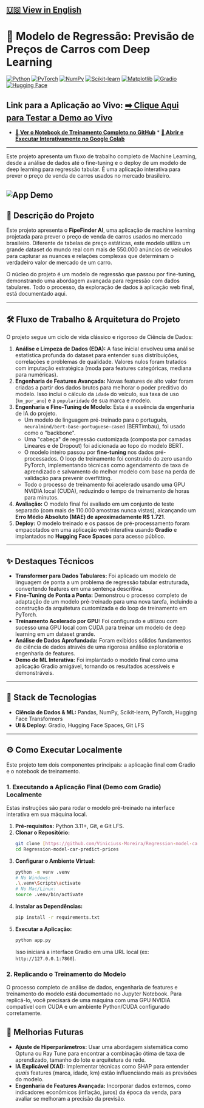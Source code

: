[🇺🇸 View in English](./README.md)
---

# 🚗 Modelo de Regressão: Previsão de Preços de Carros com Deep Learning

[![Python](https://img.shields.io/badge/Python-3.11-3776AB?style=for-the-badge&logo=python&logoColor=white)](https://www.python.org/)
[![PyTorch](https://img.shields.io/badge/PyTorch-2.1-EE4C2C?style=for-the-badge&logo=pytorch&logoColor=white)](https://pytorch.org/)
[![NumPy](https://img.shields.io/badge/NumPy-013243?style=for-the-badge&logo=numpy&logoColor=white)](https://numpy.org/)
[![Scikit-learn](https://img.shields.io/badge/Scikit--learn-F7931E?style=for-the-badge&logo=scikitlearn&logoColor=white)](https://scikit-learn.org/)
[![Matplotlib](https://img.shields.io/badge/Matplotlib-11557c?style=for-the-badge&logo=matplotlib&logoColor=white)](https://matplotlib.org/)
[![Gradio](https://img.shields.io/badge/Gradio-4.29-FF7622?style=for-the-badge&logo=gradio&logoColor=white)](https://www.gradio.app/)
[![Hugging Face](https://img.shields.io/badge/%F0%9F%A4%97%20Hugging%20Face-Spaces-yellow?style=for-the-badge)](https://huggingface.co/spaces)

**Link para a Aplicação ao Vivo:** [**➡️ Clique Aqui para Testar a Demo ao Vivo**](https://vinimoreira-regression-prices-cars-b4-it.hf.space)
---
* **[🔬 Ver o Notebook de Treinamento Completo no GitHub](./notebooks/notebook.ipynb)** * **[🚀 Abrir e Executar Interativamente no Google Colab](https://colab.research.google.com/drive/1r--GE8Np_mnvnmFqMAOKteCkH2Pe0HwE?usp=sharing)**
---
Este projeto apresenta um fluxo de trabalho completo de Machine Learning, desde a análise de dados até o fine-tuning e o deploy de um modelo de deep learning para regressão tabular. É uma aplicação interativa para prever o preço de venda de carros usados no mercado brasileiro.

![App Demo](./img/demo.gif)
---

## 📖 Descrição do Projeto

Este projeto apresenta o **FipeFinder AI**, uma aplicação de machine learning projetada para prever o preço de venda de carros usados no mercado brasileiro. Diferente de tabelas de preço estáticas, este modelo utiliza um grande dataset do mundo real com mais de 550.000 anúncios de veículos para capturar as nuances e relações complexas que determinam o verdadeiro valor de mercado de um carro.

O núcleo do projeto é um modelo de regressão que passou por fine-tuning, demonstrando uma abordagem avançada para regressão com dados tabulares. Todo o processo, da exploração de dados à aplicação web final, está documentado aqui.

---

## 🛠️ Fluxo de Trabalho & Arquitetura do Projeto

O projeto segue um ciclo de vida clássico e rigoroso de Ciência de Dados:
1.  **Análise e Limpeza de Dados (EDA):** A fase inicial envolveu uma análise estatística profunda do dataset para entender suas distribuições, correlações e problemas de qualidade. Valores nulos foram tratados com imputação estratégica (moda para features categóricas, mediana para numéricas).
2.  **Engenharia de Features Avançada:** Novas features de alto valor foram criadas a partir dos dados brutos para melhorar o poder preditivo do modelo. Isso inclui o cálculo da `idade` do veículo, sua taxa de uso (`km_por_ano`) e a `popularidade` de sua marca e modelo.
3.  **Engenharia e Fine-Tuning de Modelo:** Esta é a essência da engenharia de IA do projeto.
    * Um modelo de linguagem pré-treinado para o português, `neuralmind/bert-base-portuguese-cased` (BERTimbau), foi usado como o "backbone".
    * Uma "cabeça" de regressão customizada (composta por camadas Lineares e de Dropout) foi adicionada ao topo do modelo BERT.
    * O modelo inteiro passou por **fine-tuning** nos dados pré-processados. O loop de treinamento foi construído do zero usando PyTorch, implementando técnicas como agendamento de taxa de aprendizado e salvamento do melhor modelo com base na perda de validação para prevenir overfitting.
    * Todo o processo de treinamento foi acelerado usando uma GPU NVIDIA local (CUDA), reduzindo o tempo de treinamento de horas para minutos.
4.  **Avaliação:** O modelo final foi avaliado em um conjunto de teste separado (com mais de 110.000 amostras nunca vistas), alcançando um **Erro Médio Absoluto (MAE) de aproximadamente R$ 1.721**.
5.  **Deploy:** O modelo treinado e os passos de pré-processamento foram empacotados em uma aplicação web interativa usando **Gradio** e implantados no **Hugging Face Spaces** para acesso público.

---

## ✨ Destaques Técnicos

* **Transformer para Dados Tabulares:** Foi aplicado um modelo de linguagem de ponta a um problema de regressão tabular estruturada, convertendo features em uma sentença descritiva.
* **Fine-Tuning de Ponta a Ponta:** Demonstrou o processo completo de adaptação de um modelo pré-treinado para uma nova tarefa, incluindo a construção da arquitetura customizada e do loop de treinamento em PyTorch.
* **Treinamento Acelerado por GPU:** Foi configurado e utilizou com sucesso uma GPU local com CUDA para treinar um modelo de deep learning em um dataset grande.
* **Análise de Dados Aprofundada:** Foram exibidos sólidos fundamentos de ciência de dados através de uma rigorosa análise exploratória e engenharia de features.
* **Demo de ML Interativa:** Foi implantado o modelo final como uma aplicação Gradio amigável, tornando os resultados acessíveis e demonstráveis.

---

## 🚀 Stack de Tecnologias

* **Ciência de Dados & ML:** Pandas, NumPy, Scikit-learn, PyTorch, Hugging Face Transformers
* **UI & Deploy:** Gradio, Hugging Face Spaces, Git LFS

---

## ⚙️ Como Executar Localmente

Este projeto tem dois componentes principais: a aplicação final com Gradio e o notebook de treinamento.

### 1. Executando a Aplicação Final (Demo com Gradio) Localmente

Estas instruções são para rodar o modelo pré-treinado na interface interativa em sua máquina local.

1.  **Pré-requisitos:** Python 3.11+, Git, e Git LFS.
2.  **Clonar o Repositório:**
    ```bash
    git clone [https://github.com/Viniciuss-Moreira/Regression-model-car-predict-prices.git](https://github.com/Viniciuss-Moreira/Regression-model-car-predict-prices.git)
    cd Regression-model-car-predict-prices
    ```
3.  **Configurar o Ambiente Virtual:**
    ```bash
    python -m venv .venv
    # No Windows:
    .\.venv\Scripts\activate
    # No Mac/Linux:
    source .venv/bin/activate
    ```
4.  **Instalar as Dependências:**
    ```bash
    pip install -r requirements.txt
    ```
5.  **Executar a Aplicação:**
    ```bash
    python app.py
    ```
    Isso iniciará a interface Gradio em uma URL local (ex: `http://127.0.0.1:7860`).

### 2. Replicando o Treinamento do Modelo

O processo completo de análise de dados, engenharia de features e treinamento do modelo está documentado no Jupyter Notebook. Para replicá-lo, você precisará de uma máquina com uma GPU NVIDIA compatível com CUDA e um ambiente Python/CUDA configurado corretamente.

## 🔮 Melhorias Futuras

* **Ajuste de Hiperparâmetros:** Usar uma abordagem sistemática como Optuna ou Ray Tune para encontrar a combinação ótima de taxa de aprendizado, tamanho do lote e arquitetura de rede.
* **IA Explicável (XAI):** Implementar técnicas como SHAP para entender *quais* features (marca, idade, km) estão influenciando mais as previsões do modelo.
* **Engenharia de Features Avançada:** Incorporar dados externos, como indicadores econômicos (inflação, juros) da época da venda, para avaliar se melhoram a precisão da previsão.
